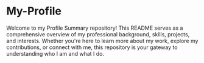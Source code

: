 # My-Profile
Welcome to my Profile Summary repository! This README serves as a comprehensive overview of my professional background, skills, projects, and interests. Whether you're here to learn more about my work, explore my contributions, or connect with me, this repository is your gateway to understanding who I am and what I do.

